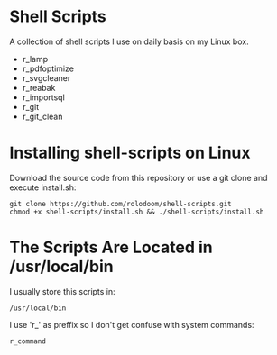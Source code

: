 # Shell Scripts

A collection of shell scripts I use on daily basis on my Linux box.
* r_lamp
* r_pdfoptimize
* r_svgcleaner
* r_reabak
* r_importsql
* r_git
* r_git_clean


# Installing shell-scripts on Linux

Download the source code from this repository or use a git clone and execute install.sh:

	git clone https://github.com/rolodoom/shell-scripts.git
	chmod +x shell-scripts/install.sh && ./shell-scripts/install.sh
	
# The Scripts Are Located in /usr/local/bin

I usually store this scripts in:

	/usr/local/bin

I use 'r_' as preffix so I don't get confuse with system commands:

	r_command
